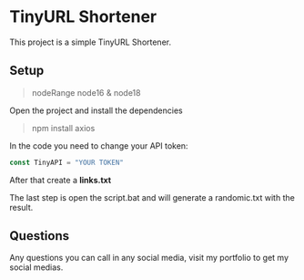 # TinyURL Shortener

This project is a simple TinyURL Shortener.

## Setup

> nodeRange node16 & node18

Open the project and install the dependencies

>npm install axios


In the code you need to change your API token:

```js
const TinyAPI = "YOUR TOKEN"
```

After that create a **links.txt**

The last step is open the script.bat and will generate a randomic.txt with the result.

## Questions

Any questions you can call in any social media, visit my portfolio to get my social medias.



